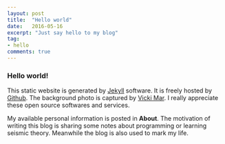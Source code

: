```yaml
---
layout: post
title:  "Hello world"
date:   2016-05-16
excerpt: "Just say hello to my blog"
tag:
- hello 
comments: true
---
```


### Hello world!

This static website is generated by [Jekyll](https://jekyllrb.com/) software. It is freely hosted by
[Github](https://github.com).  The background photo is captured by [Vicki
Mar](https://www.flickr.com/photos/vmar/).  I really appreciate these open source softwares and
services.

My available personal information is posted in **About**. The motivation of writing this blog is
sharing some notes about programming or learning seismic theory. Meanwhile the blog is also used to
mark my life. 
